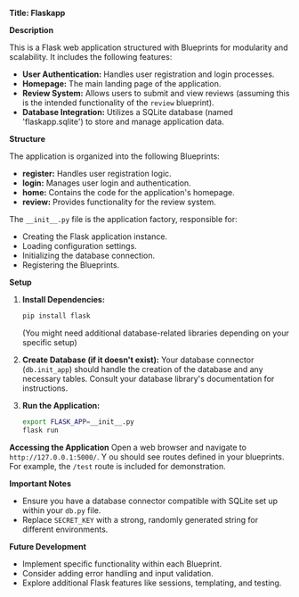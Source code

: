 **Title: Flaskapp**

**Description**

This is a Flask web application structured with Blueprints for modularity and scalability. It includes the following features:

* **User Authentication:** Handles user registration and login processes.
* **Homepage:** The main landing page of the application.
* **Review System:** Allows users to submit and view reviews (assuming this is the intended functionality of the `review` blueprint).
* **Database Integration:** Utilizes a SQLite database (named 'flaskapp.sqlite') to store and manage application data.

**Structure**

The application is organized into the following Blueprints:

* **register:** Handles user registration logic.
* **login:** Manages user login and authentication.
* **home:** Contains the code for the application's homepage.
* **review:** Provides functionality for the review system.

The `__init__.py` file is the application factory, responsible for:

* Creating the Flask application instance.
* Loading configuration settings.
* Initializing the database connection.
* Registering the Blueprints.

**Setup**

1. **Install Dependencies:**
   ```bash
   pip install flask
   ```
   (You might need additional database-related libraries depending on your specific setup)

2. **Create Database (if it doesn't exist):**
   Your database connector (`db.init_app`) should handle the creation of the database and any necessary tables. Consult your database library's documentation for instructions. 

3. **Run the Application:**
   ```bash
   export FLASK_APP=__init__.py 
   flask run
   ```

**Accessing the Application**
Open a web browser and navigate to `http://127.0.0.1:5000/`. Y
ou should see routes defined in your blueprints. 
For example, the `/test` route is included for demonstration.

**Important Notes**

* Ensure you have a database connector compatible with SQLite set up within your `db.py` file.
* Replace `SECRET_KEY` with a strong, randomly generated string for different environments.

**Future Development**

* Implement specific functionality within each Blueprint.
* Consider adding error handling and input validation.
* Explore additional Flask features like sessions, templating, and testing.
